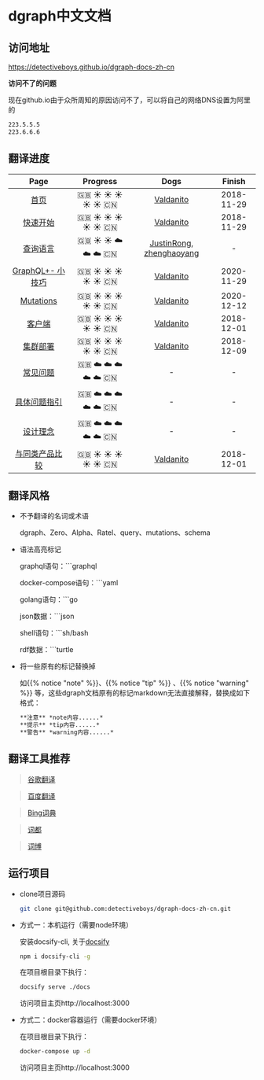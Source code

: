 # dgraph中文文档

## 访问地址

https://detectiveboys.github.io/dgraph-docs-zh-cn

**访问不了的问题**

现在github.io由于众所周知的原因访问不了，可以将自己的网络DNS设置为阿里的

```sh
223.5.5.5
223.6.6.6
```

## 翻译进度

| Page   |   Progress   | Dogs  | Finish |
| :-----------------: | :-------------: | :-----------: | :------: |
| [首页](https://github.com/detectiveboys/dgraph-docs-zh-cn/blob/master/docs/home/index.md)      | :uk: :sunny: :sunny: :sunny: :sunny: :sunny: :cn: | [Valdanito](https://github.com/valdanitooooo)  | 2018-11-29      |
| [快速开始](https://github.com/detectiveboys/dgraph-docs-zh-cn/blob/master/docs/get-started/index.md) |:uk: :sunny: :sunny: :sunny: :sunny: :sunny: :cn: | [Valdanito](https://github.com/valdanitooooo)   |  2018-11-29   |
| [查询语言](https://github.com/detectiveboys/dgraph-docs-zh-cn/blob/master/docs/query-language/index.md)  |:uk: :sunny: :sunny: :cloud: :cloud: :cloud: :cn:  | [JustinRong](https://github.com/JustinRong), [zhenghaoyang](https://github.com/zhenghaoyang)  | - |
| [GraphQL+- 小技巧](https://github.com/detectiveboys/dgraph-docs-zh-cn/blob/master/docs/tips/index.md)      |:uk: :sunny: :sunny: :sunny: :sunny: :sunny: :cn:  |  [Valdanito](https://github.com/valdanitooooo)  | 2020-11-29 |
| [Mutations](https://github.com/detectiveboys/dgraph-docs-zh-cn/blob/master/docs/mutations/index.md)      |:uk: :sunny: :sunny: :sunny: :sunny: :sunny: :cn:  | [Valdanito](https://github.com/valdanitooooo)       | 2020-12-12 |
| [客户端](https://github.com/detectiveboys/dgraph-docs-zh-cn/blob/master/docs/clients/index.md)   |:uk: :sunny: :sunny: :sunny: :sunny: :sunny: :cn:  | [Valdanito](https://github.com/valdanitooooo)  | 2018-12-01 |
| [集群部署](https://github.com/detectiveboys/dgraph-docs-zh-cn/blob/master/docs/deploy/index.md)                  |:uk: :sunny: :sunny: :sunny: :sunny: :sunny: :cn:   | [Valdanito](https://github.com/valdanitooooo)  | 2018-12-09   |
| [常见问题](https://github.com/detectiveboys/dgraph-docs-zh-cn/blob/master/docs/faq/index.md)                  |:uk: :cloud: :cloud: :cloud: :cloud: :cloud: :cn:  | - | -      |
| [具体问题指引](https://github.com/detectiveboys/dgraph-docs-zh-cn/blob/master/docs/howto/index.md)    |:uk: :cloud: :cloud: :cloud: :cloud: :cloud: :cn:  | -       |   -    |
| [设计理念](https://github.com/detectiveboys/dgraph-docs-zh-cn/blob/master/docs/design-concepts/index.md)        |:uk: :cloud: :cloud: :cloud: :cloud: :cloud: :cn: | -   | -      |
| [与同类产品比较](https://github.com/detectiveboys/dgraph-docs-zh-cn/blob/master/docs/dgraph-compared-to-other-databases/index.md) |:uk: :sunny: :sunny: :sunny: :sunny: :sunny: :cn: | [Valdanito](https://github.com/valdanitooooo)     | 2018-12-01     |

## 翻译风格

- 不予翻译的名词或术语

    dgraph、Zero、Alpha、Ratel、query、mutations、schema

- 语法高亮标记

    graphql语句：```graphql

    docker-compose语句：```yaml

    golang语句：```go

    json数据：```json

    shell语句：```sh/bash

    rdf数据：```turtle

- 将一些原有的标记替换掉

    如{{% notice "note" %}}、{{% notice "tip" %}} 、{{% notice "warning" %}} 等，这些dgraph文档原有的标记markdown无法直接解释，替换成如下格式：

    ```html
    **注意** *note内容......*
    **提示** *tip内容......*
    **警告** *warning内容......*
    ```

## 翻译工具推荐

>[谷歌翻译](https://translate.google.com)

>[百度翻译](https://fanyi.baidu.com/translate)

>[Bing词典](http://cn.bing.com/dict/)

>[词都](http://www.dictall.com/)

>[词博](http://www.cibo.cn/)

## 运行项目

- clone项目源码

    ```bash
    git clone git@github.com:detectiveboys/dgraph-docs-zh-cn.git
    ```

- 方式一：本机运行（需要node环境）
  
    安装docsify-cli, 关于[docsify](https://docsify.js.org)

    ```bash
    npm i docsify-cli -g
    ```

    在项目根目录下执行：

    ```bash
    docsify serve ./docs
    ```

    访问项目主页http://localhost:3000

- 方式二：docker容器运行（需要docker环境）
  
    在项目根目录下执行：

    ```bash
    docker-compose up -d
    ```

    访问项目主页http://localhost:3000

